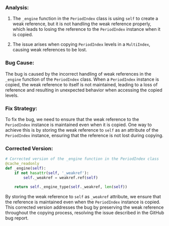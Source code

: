 ### Analysis:
1. The `_engine` function in the `PeriodIndex` class is using `self` to create a weak reference, but it is not handling the weak reference properly, which leads to losing the reference to the `PeriodIndex` instance when it is copied.
   
2. The issue arises when copying `PeriodIndex` levels in a `MultiIndex`, causing weak references to be lost.

### Bug Cause:
The bug is caused by the incorrect handling of weak references in the `_engine` function of the `PeriodIndex` class. When a `PeriodIndex` instance is copied, the weak reference to itself is not maintained, leading to a loss of reference and resulting in unexpected behavior when accessing the copied levels.

### Fix Strategy:
To fix the bug, we need to ensure that the weak reference to the `PeriodIndex` instance is maintained even when it is copied. One way to achieve this is by storing the weak reference to `self` as an attribute of the `PeriodIndex` instance, ensuring that the reference is not lost during copying.

### Corrected Version:
```python
# Corrected version of the _engine function in the PeriodIndex class
@cache_readonly
def _engine(self):
    if not hasattr(self, '_weakref'):
        self._weakref = weakref.ref(self)
    
    return self._engine_type(self._weakref, len(self))
```

By storing the weak reference to `self` as `_weakref` attribute, we ensure that the reference is maintained even when the `PeriodIndex` instance is copied. This corrected version addresses the bug by preserving the weak reference throughout the copying process, resolving the issue described in the GitHub bug report.